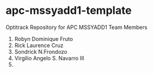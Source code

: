 # apc-mssyadd1-template
Optitrack Repository for APC MSSYADD1 
Team Members 
1. Robyn Dominique Fruto 
2. Rick Laurence Cruz
3. Sondrick N.Frondozo
4. Virgilio Angelo S. Navarro III
5. 
